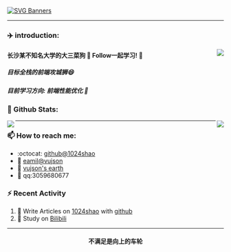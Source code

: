 [![SVG Banners](https://svg-banners.vercel.app/api?type=typeWriter&text1=1024shao%20coder%20👨‍💻&width=800&height=150)](https://github.com/Akshay090/svg-banners)
<hr/>

### ✈️ introduction:
<a href="https://count.getloli.com"><img align="right" src="https://count.getloli.com/get/@1024shao?theme=rule34"></a>
<h4>长沙某不知名大学的大三菜狗 🚴‍   Follow一起学习! 🤟</h4>   
<h5>目标全栈的前端攻城狮😄</h3>
<h5>目前学习方向: 前端性能优化 🚡 </h3>

### 🌈 Github Stats:
<img align="left" src = "https://github-readme-stats.vercel.app/api?username=1024shao&bg_color=30,e96443,904e95&title_color=fff&text_color=fff">
<img align="right" src = "http://github-readme-streak-stats.herokuapp.com?user=1024shao&theme=dracula">
<hr/>

### 📫 How to reach me:
- :octocat: [github@1024shao](https://github.com/1024shao)
- :email: [eamil@vujson](mailto:3059680677@qq.com)
- 🚛 [vujson's earth](http://81.69.228.97:8090/#blog)
- 💐 qq:3059680677

### ⚡ Recent Activity
<!--START_SECTION:activity-->
1. 🍭 Write Articles on [1024shao](https://www.yuque.com/1024shao) with [github](https://github.com/1024shao/)
2. 🍹 Study on [Bilibili](https://www.bilibili.com/)
<hr/>
<h4 align='center'>不满足是向上的车轮</h4>
<!--END_SECTION:activity-->

<!--
**1024shao/1024shao** is a ✨ _special_ ✨ repository because its `README.md` (this file) appears on your GitHub profile.

Here are some ideas to get you started:

- 🔭 I’m currently working on ...
- 🌱 I’m currently learning ...
- 👯 I’m looking to collaborate on ...
- 🤔 I’m looking for help with ...
- 💬 Ask me about ...
- 📫 How to reach me: ...
- 😄 Pronouns: ...
- ⚡ Fun fact: ...
-->
